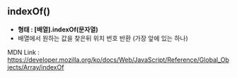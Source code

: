 ## indexOf()
- **형태 : [배열].indexOf(문자열)**
- 배열에서 원하는 값을 찾은뒤 위치 번호 반환 (가장 앞에 있는 하나)

MDN Link : https://developer.mozilla.org/ko/docs/Web/JavaScript/Reference/Global_Objects/Array/indexOf